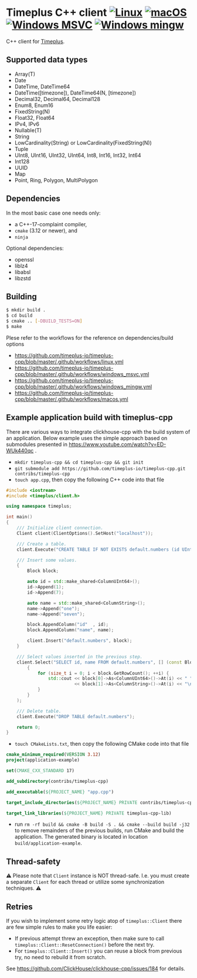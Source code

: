 Timeplus C++ client [![Linux](https://github.com/timeplus-io/timeplus-cpp/actions/workflows/linux.yml/badge.svg)](https://github.com/timeplus-io/timeplus-cpp/actions/workflows/linux.yml) [![macOS](https://github.com/timeplus-io/timeplus-cpp/actions/workflows/macos.yml/badge.svg)](https://github.com/timeplus-io/timeplus-cpp/actions/workflows/macos.yml) [![Windows MSVC](https://github.com/timeplus-io/timeplus-cpp/actions/workflows/windows_msvc.yml/badge.svg)](https://github.com/timeplus-io/timeplus-cpp/actions/workflows/windows_msvc.yml) [![Windows mingw](https://github.com/timeplus-io/timeplus-cpp/actions/workflows/windows_mingw.yml/badge.svg)](https://github.com/timeplus-io/timeplus-cpp/actions/workflows/windows_mingw.yml)
=====

C++ client for [Timeplus](https://timeplus.com/).

## Supported data types

* Array(T)
* Date
* DateTime, DateTime64
* DateTime([timezone]), DateTime64(N, [timezone])
* Decimal32, Decimal64, Decimal128
* Enum8, Enum16
* FixedString(N)
* Float32, Float64
* IPv4, IPv6
* Nullable(T)
* String
* LowCardinality(String) or LowCardinality(FixedString(N))
* Tuple
* UInt8, UInt16, UInt32, UInt64, Int8, Int16, Int32, Int64
* Int128
* UUID
* Map
* Point, Ring, Polygon, MultiPolygon

## Dependencies
In the most basic case one needs only:
- a C++-17-complaint compiler,
- `cmake` (3.12 or newer), and
- `ninja`

Optional dependencies:
- openssl
- liblz4
- libabsl
- libzstd

## Building

```sh
$ mkdir build .
$ cd build
$ cmake .. [-DBUILD_TESTS=ON]
$ make
```

Plese refer to the workflows for the reference on dependencies/build options
- https://github.com/timeplus-io/timeplus-cpp/blob/master/.github/workflows/linux.yml
- https://github.com/timeplus-io/timeplus-cpp/blob/master/.github/workflows/windows_msvc.yml
- https://github.com/timeplus-io/timeplus-cpp/blob/master/.github/workflows/windows_mingw.yml
- https://github.com/timeplus-io/timeplus-cpp/blob/master/.github/workflows/macos.yml


## Example application build with timeplus-cpp

There are various ways to integrate clickhouse-cpp with the build system of an application. Below example uses the simple approach based on
submodules presented in https://www.youtube.com/watch?v=ED-WUk440qc .

- `mkdir timeplus-cpp && cd timeplus-cpp && git init`
- `git submodule add https://github.com/timeplus-io/timeplus-cpp.git contribs/timeplus-cpp`
- `touch app.cpp`, then copy the following C++ code into that file

```cpp
#include <iostream>
#include <timeplus/client.h>

using namespace timeplus;

int main()
{
    /// Initialize client connection.
    Client client(ClientOptions().SetHost("localhost"));

    /// Create a table.
    client.Execute("CREATE TABLE IF NOT EXISTS default.numbers (id UInt64, name String) ENGINE = Memory");

    /// Insert some values.
    {
        Block block;

        auto id = std::make_shared<ColumnUInt64>();
        id->Append(1);
        id->Append(7);

        auto name = std::make_shared<ColumnString>();
        name->Append("one");
        name->Append("seven");

        block.AppendColumn("id"  , id);
        block.AppendColumn("name", name);

        client.Insert("default.numbers", block);
    }

    /// Select values inserted in the previous step.
    client.Select("SELECT id, name FROM default.numbers", [] (const Block& block)
        {
            for (size_t i = 0; i < block.GetRowCount(); ++i) {
                std::cout << block[0]->As<ColumnUInt64>()->At(i) << " "
                          << block[1]->As<ColumnString>()->At(i) << "\n";
            }
        }
    );

    /// Delete table.
    client.Execute("DROP TABLE default.numbers");

    return 0;
}
```

- `touch CMakeLists.txt`, then copy the following CMake code into that file

```cmake
cmake_minimum_required(VERSION 3.12)
project(application-example)

set(CMAKE_CXX_STANDARD 17)

add_subdirectory(contribs/timeplus-cpp)

add_executable(${PROJECT_NAME} "app.cpp")

target_include_directories(${PROJECT_NAME} PRIVATE contribs/timeplus-cpp/ contribs/timeplus-cpp/contrib/absl)

target_link_libraries(${PROJECT_NAME} PRIVATE timeplus-cpp-lib)
```

- run `rm -rf build && cmake -B build -S . && cmake --build build -j32` to remove remainders of the previous builds, run CMake and build the
  application. The generated binary is located in location `build/application-example`.

## Thread-safety
⚠ Please note that `Client` instance is NOT thread-safe. I.e. you must create a separate `Client` for each thread or utilize some synchronization techniques. ⚠

## Retries
If you wish to implement some retry logic atop of `timeplus::Client` there are few simple rules to make you life easier:
- If previous attempt threw an exception, then make sure to call `timeplus::Client::ResetConnection()` before the next try.
- For `timeplus::Client::Insert()` you can reuse a block from previous try, no need to rebuild it from scratch.

See https://github.com/ClickHouse/clickhouse-cpp/issues/184 for details.
